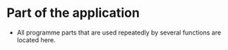# Part of the application
- All programme parts that are used repeatedly by several functions are located here.
